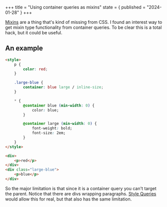 +++
title = "Using container queries as mixins"
state = { published = "2024-01-28" }
+++

[Mixins](https://sass-lang.com/documentation/at-rules/mixin/) are a thing that's kind of missing from CSS. I found an interest way to get mixin type functionality from container queries. To be clear this is a total hack, but it could be useful.

## An example

```html
<style>
	p {
		color: red;
	}

	.large-blue {
		container: blue large / inline-size;
	}

	* {
		@container blue (min-width: 0) {
			color: blue;
		}

		@container large (min-width: 0) {
			font-weight: bold;
			font-size: 2em;
		}
	}
</style>

<div>
	<p>red</p>
</div>
<div class="large-blue">
	<p>blue</p>
</div>
```

So the major limitation is that since it is a container query you can't target the parent. Notice that there are divs wrapping paragraphs. [Style Queries](https://developer.chrome.com/docs/css-ui/style-queries) would allow this for real, but that also has the same limitation.
